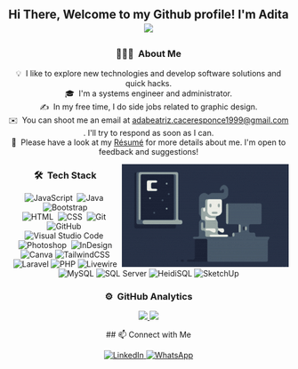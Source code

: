 <div align="center">
<h2> Hi There, Welcome to my Github profile! I'm Adita <img src="https://github.com/abdoachhoubi/abdoachhoubi/blob/main/gifs/Hi.gif" width="30"></h2>

<!-- ## 👋 &nbsp;Hey there! I'm Aditya -->

### 👨🏻‍💻 &nbsp;About Me

💡 &nbsp;I like to explore new technologies and develop software solutions and quick hacks.\
🎓 &nbsp;I'm a systems engineer and administrator.\
✍️ &nbsp;In my free time, I do side jobs related to graphic design.\
✉️ &nbsp;You can shoot me an email at adabeatriz.caceresponce1999@gmail.com . I'll try to respond as soon as I can.\
📄 &nbsp;Please have a look at my [Résumé](https://drive.google.com/file/d/1uxTNz14ifp0WH8PK32hurImfJGXpLQfe/view?usp=sharing) for more details about me. I'm open to feedback and suggestions!

<img alt="Night Coding" src="https://raw.githubusercontent.com/AVS1508/AVS1508/master/assets/Night-Coding.gif" align="right"/>

### 🛠 &nbsp;Tech Stack

![JavaScript](https://img.shields.io/badge/-JavaScript-05122A?style=flat&logo=javascript)&nbsp;
![Java](https://img.shields.io/badge/-Java-05122A?style=flat&logo=Java&logoColor=FFA518)&nbsp;
![Bootstrap](https://img.shields.io/badge/-Bootstrap-05122A?style=flat&logo=bootstrap&logoColor=563D7C)\
![HTML](https://img.shields.io/badge/-HTML-05122A?style=flat&logo=HTML5)&nbsp;
![CSS](https://img.shields.io/badge/-CSS-05122A?style=flat&logo=CSS3&logoColor=1572B6)&nbsp;
![Git](https://img.shields.io/badge/-Git-05122A?style=flat&logo=git)&nbsp;
![GitHub](https://img.shields.io/badge/-GitHub-05122A?style=flat&logo=github)&nbsp;
![Visual Studio Code](https://img.shields.io/badge/-Visual%20Studio%20Code-05122A?style=flat&logo=visual-studio-code&logoColor=007ACC)&nbsp;
![Photoshop](https://img.shields.io/badge/-Photoshop-05122A?style=flat&logo=adobe-photoshop)&nbsp;
![InDesign](https://img.shields.io/badge/-InDesign-05122A?style=flat&logo=adobe-indesign)
![Canva](https://img.shields.io/badge/-Canva-05122A?style=flat&logo=Canva)
![TailwindCSS](https://img.shields.io/badge/-TailwindCSS-05122A?style=flat&logo=tailwindcss)
![Laravel](https://img.shields.io/badge/-Laravel-05122A?style=flat&logo=laravel)
![PHP](https://img.shields.io/badge/-PHP-05122A?style=flat&logo=php)
![Livewire](https://img.shields.io/badge/-Livewire-05122A?style=flat&logo=livewire)
![MySQL](https://img.shields.io/badge/-MySQL-05122A?style=flat&logo=mysql)
![SQL Server](https://img.shields.io/badge/-SQL%20Server-05122A?style=flat&logo=microsoft%20sql%20server)
![HeidiSQL](https://img.shields.io/badge/-HeidiSQL-05122A?style=flat)
![SketchUp](https://img.shields.io/badge/-SketchUp-05122A?style=flat&logo=sketchup)

### ⚙️ &nbsp;GitHub Analytics

<p align="center">
  <a href="https://github.com/AdaCaceresPonce">
    <img height="180em" src="https://github-readme-stats.vercel.app/api?username=AdaCaceresPonce&show_icons=true&theme=algolia&include_all_commits=true&count_private=true"/>
    <img height="180em" src="https://github-readme-stats.vercel.app/api/top-langs/?username=AdaCaceresPonce&layout=compact&langs_count=8&theme=algolia"/>
  </a>
</p>
## 📫 Connect with Me

<p align="center">
  <!-- LinkedIn -->
  <a href="[https://www.linkedin.com/in/ada-beatriz-caceres-ponce-041410291/]">
    <img alt="LinkedIn" title="Ada LinkedIn" src="https://img.shields.io/badge/LinkedIn-0077B5?style=for-the-badge&logo=linkedin&logoColor=white">
  </a>
  <!-- WhatsApp -->
  <a href="https://wa.me/51925306724" target="_blank">
    <img alt="WhatsApp" title="Ada WhatsApp" src="https://img.shields.io/badge/WhatsApp-25D366?style=for-the-badge&logo=whatsapp&logoColor=white">
  </a>
</p>




